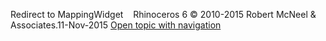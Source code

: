 ---
---

Redirect to MappingWidget&#160;
&#160;
Rhinoceros 6 © 2010-2015 Robert McNeel &amp; Associates.11-Nov-2015
 [Open topic with navigation](mappingwidget.html) 

